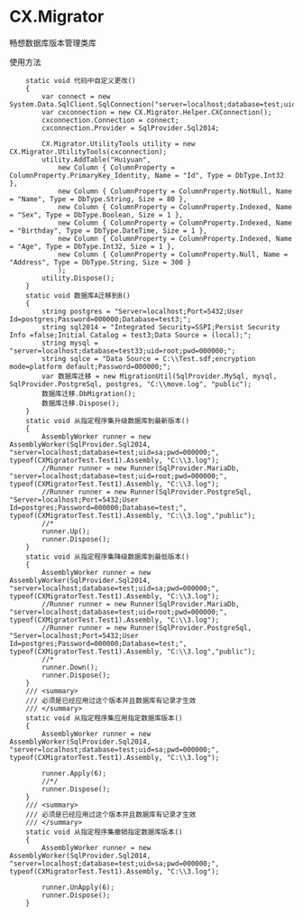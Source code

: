 # CX.Migrator
畅想数据库版本管理类库

使用方法


        static void 代码中自定义更改()
        {
            var connect = new System.Data.SqlClient.SqlConnection("server=localhost;database=test;uid=sa;pwd=000000;");
            var cxconnection = new CX.Migrator.Helper.CXConnection();
            cxconnection.Connection = connect;
            cxconnection.Provider = SqlProvider.Sql2014;

            CX.Migrator.UtilityTools utility = new CX.Migrator.UtilityTools(cxconnection);
            utility.AddTable("Huiyuan",
                new Column { ColumnProperty = ColumnProperty.PrimaryKey_Identity, Name = "Id", Type = DbType.Int32 },
                new Column { ColumnProperty = ColumnProperty.NotNull, Name = "Name", Type = DbType.String, Size = 80 },
                new Column { ColumnProperty = ColumnProperty.Indexed, Name = "Sex", Type = DbType.Boolean, Size = 1 },
                new Column { ColumnProperty = ColumnProperty.Indexed, Name = "Birthday", Type = DbType.DateTime, Size = 1 },
                new Column { ColumnProperty = ColumnProperty.Indexed, Name = "Age", Type = DbType.Int32, Size = 1 },
                new Column { ColumnProperty = ColumnProperty.Null, Name = "Address", Type = DbType.String, Size = 300 }
                );
            utility.Dispose();
        }
        static void 数据库A迁移到B()
        {
            string postgres = "Server=localhost;Port=5432;User Id=postgres;Password=000000;Database=test3;";
            string sql2014 = "Integrated Security=SSPI;Persist Security Info =false;Initial Catalog = test3;Data Source = (local);";
            string mysql = "server=localhost;database=test33;uid=root;pwd=000000;";
            string sqlce = "Data Source = C:\\Test.sdf;encryption mode=platform default;Password=000000;";
            var 数据库迁移 = new MigrationUtil(SqlProvider.MySql, mysql, SqlProvider.PostgreSql, postgres, "C:\\move.log", "public");
            数据库迁移.DbMigration();
            数据库迁移.Dispose();
        }
        static void 从指定程序集升级数据库到最新版本()
        {
            AssemblyWorker runner = new AssemblyWorker(SqlProvider.Sql2014, "server=localhost;database=test;uid=sa;pwd=000000;", typeof(CXMigratorTest.Test1).Assembly, "C:\\3.log");
            //Runner runner = new Runner(SqlProvider.MariaDb, "server=localhost;database=test;uid=root;pwd=000000;", typeof(CXMigratorTest.Test1).Assembly, "C:\\3.log");
            //Runner runner = new Runner(SqlProvider.PostgreSql, "Server=localhost;Port=5432;User Id=postgres;Password=000000;Database=test;", typeof(CXMigratorTest.Test1).Assembly, "C:\\3.log","public");
            //*
            runner.Up();
            runner.Dispose();
        }
        static void 从指定程序集降级数据库到最低版本()
        {
            AssemblyWorker runner = new AssemblyWorker(SqlProvider.Sql2014, "server=localhost;database=test;uid=sa;pwd=000000;", typeof(CXMigratorTest.Test1).Assembly, "C:\\3.log");
            //Runner runner = new Runner(SqlProvider.MariaDb, "server=localhost;database=test;uid=root;pwd=000000;", typeof(CXMigratorTest.Test1).Assembly, "C:\\3.log");
            //Runner runner = new Runner(SqlProvider.PostgreSql, "Server=localhost;Port=5432;User Id=postgres;Password=000000;Database=test;", typeof(CXMigratorTest.Test1).Assembly, "C:\\3.log","public");
            //*
            runner.Down();
            runner.Dispose();
        }
        /// <summary>
        /// 必须是已经应用过这个版本并且数据库有记录才生效
        /// </summary>
        static void 从指定程序集应用指定数据库版本()
        {
            AssemblyWorker runner = new AssemblyWorker(SqlProvider.Sql2014, "server=localhost;database=test;uid=sa;pwd=000000;", typeof(CXMigratorTest.Test1).Assembly, "C:\\3.log");

            runner.Apply(6);
            //*/
            runner.Dispose();
        }
        /// <summary>
        /// 必须是已经应用过这个版本并且数据库有记录才生效
        /// </summary>
        static void 从指定程序集撤销指定数据库版本()
        {
            AssemblyWorker runner = new AssemblyWorker(SqlProvider.Sql2014, "server=localhost;database=test;uid=sa;pwd=000000;", typeof(CXMigratorTest.Test1).Assembly, "C:\\3.log");

            runner.UnApply(6);
            runner.Dispose();
        }
